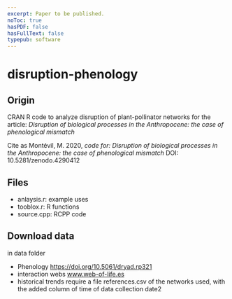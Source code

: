 ```yaml
---
excerpt: Paper to be published.
noToc: true
hasPDF: false
hasFullText: false
typepub: software
---
```


# disruption-phenology

## Origin

CRAN R code to analyze disruption of plant-pollinator networks for the article: 
_Disruption of biological processes in the Anthropocene: the case of phenological mismatch_


Cite as Montévil, M. 2020, _code for: Disruption of biological processes in the Anthropocene: the case of phenological mismatch_ DOI: 10.5281/zenodo.4290412




## Files
- anlaysis.r: example uses
- tooblox.r: R functions
- source.cpp: RCPP code


## Download data
in data folder
- Phenology  https://doi.org/10.5061/dryad.rp321
- interaction webs www.web-of-life.es
- historical trends require a file references.csv of the networks used, with the added column of time of data collection date2
